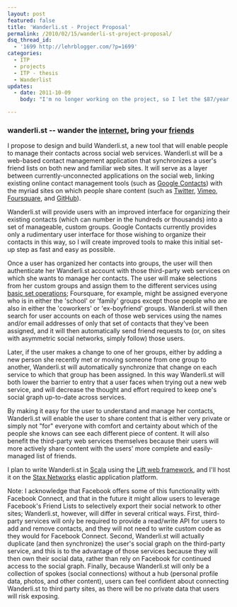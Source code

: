 ```yaml
---
layout: post
featured: false
title: 'Wanderli.st - Project Proposal'
permalink: /2010/02/15/wanderli-st-project-proposal/
dsq_thread_id:
  - '1699 http://lehrblogger.com/?p=1699'
categories:
  - ITP
  - projects
  - ITP - thesis
  - Wanderlist
updates:
  - date: 2011-10-09
    body: "I'm no longer working on the project, so I let the $87/year wanderli.st domain expire and removed that link to minimize confusion."

---
```

### wanderli.st -- wander the [internet][1], bring your [f][2][r][3][i][4][e][5][n][6][d][7][s][8]

I propose to design and build Wanderli.st, a new tool that will enable people to manage their contacts across social web services. Wanderli.st will be a web-based contact management application that synchronizes a user's friend lists on both new and familiar web sites. It will serve as a layer between currently-unconnected applications on the social web, linking existing online contact management tools (such as [Google Contacts][9]) with the myriad sites on which people share content (such as [Twitter][10], [Vimeo][11], [Foursquare][12], and [GitHub][13]). 

Wanderli.st will provide users with an improved interface for organizing their existing contacts (which can number in the hundreds or thousands) into a set of manageable, custom groups. Google Contacts currently provides only a rudimentary user interface for those wishing to organize their contacts in this way, so I will create improved tools to make this initial set-up step as fast and easy as possible.

Once a user has organized her contacts into groups, the user will then authenticate her Wanderli.st account with those third-party web services on which she wants to manage her contacts. The user will make selections from her custom groups and assign them to the different services using [basic set operations][14]; Foursquare, for example, might be assigned everyone who is in either the 'school' or 'family' groups except those people who are also in either the 'coworkers' or 'ex-boyfriend' groups. Wanderli.st will then search for user accounts on each of those web services using the names and/or email addresses of only that set of contacts that they've been assigned, and it will then automatically send friend requests to (or, on sites with asymmetric social networks, simply follow) those users. 

Later, if the user makes a change to one of her groups, either by adding a new person she recently met or moving someone from one group to another, Wanderli.st will automatically synchronize that change on each service to which that group has been assigned. In this way Wanderli.st will both lower the barrier to entry that a user faces when trying out a new web service, and will decrease the thought and effort required to keep one's social graph up-to-date across services. 

By making it easy for the user to understand and manage her contacts, Wanderli.st will enable the user to share content that is either very private or simply not "for" everyone with comfort and certainty about which of the people she knows can see each different piece of content. It will also benefit the third-party web services themselves because their users will more actively share content with the users' more complete and easily-managed list of friends.

I plan to write Wanderli.st in [Scala][15] using the [Lift web framework][16], and I'll host it on the [Stax Networks][17] elastic application platform.

Note: I acknowledge that Facebook offers some of this functionality with Facebook Connect, and that in the future it might allow users to leverage Facebook's Friend Lists to selectively export their social network to other sites; Wanderli.st, however, will differ in several critical ways. First, third-party services will only be required to provide a read/write API for users to add and remove contacts, and they will not need to write custom code as they would for Facebook Connect. Second, Wanderli.st will actually duplicate (and then synchronize) the user's social graph on the third-party service, and this is to the advantage of those services because they will then own their social data, rather than rely on Facebook for continued access to the social graph. Finally, because Wanderli.st will only be a collection of spokes (social connections) without a hub (personal profile data, photos, and other content), users can feel confident about connecting Wanderli.st to third party sites, as there will be no private data that users will risk exposing.

 [1]: http://xkcd.com/256/
 [2]: http://www.facebook.com/home.php#/friends/
 [3]: http://twitter.com/following
 [4]: http://foursquare.com/manage_friends
 [5]: http://www.flickr.com/photos/friends/
 [6]: http://www.google.com/contacts
 [7]: http://www.linkedin.com/connections?trk=hb_side_cnts%20is
 [8]: https://github.com/
 [9]: http://www.google.com/contacts
 [10]: http://twitter.com/
 [11]: http://vimeo.com/
 [12]: http://foursquare.com/
 [13]: http://github.com/
 [14]: http://en.wikipedia.org/wiki/Set_%28mathematics%29#Basic_operations
 [15]: http://www.scala-lang.org/
 [16]: http://liftweb.net/
 [17]: http://www.stax.net/
